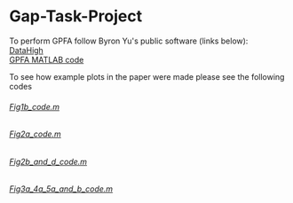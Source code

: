 # Gap-Task-Project

To perform GPFA follow Byron Yu's public software (links below): <br>
[DataHigh](https://users.ece.cmu.edu/~byronyu/software/DataHigh/datahigh.html) <br>
[GPFA MATLAB code](https://users.ece.cmu.edu/~byronyu/software.shtml) <br>

To see how example plots in the paper were made please see the following codes
###### [Fig1b_code.m](Fig1b_code.m)
###### [Fig2a_code.m](Fig2a_code.m)
###### [Fig2b_and_d_code.m](Fig2b_and_d_code.m)
###### [Fig3a_4a_5a_and_b_code.m](Fig3a_4a_5a_and_b_code.m)
